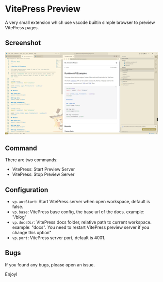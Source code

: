 # VitePress Preview

A very small extension which use vscode builtin simple browser to preview VitePress pages.

## Screenshot

![preview](docs/image.png)

## Command

There are two commands:

- VitePress: Start Preview Server
- VitePress: Stop Preview Server

## Configuration

- `vp.autStart`: Start VitePress server when open workspace, default is false.
- `vp.base`: VitePress base config, the base url of the docs. example: "/blog"
- `vp.docsDir`: VitePress docs folder, relative path to current workspace. example: "docs". You need to restart VitePress preview server if you change this option"
- `vp.port`: VitePress server port, default is 4001.

## Bugs

If you found any bugs, please open an issue.

Enjoy!
